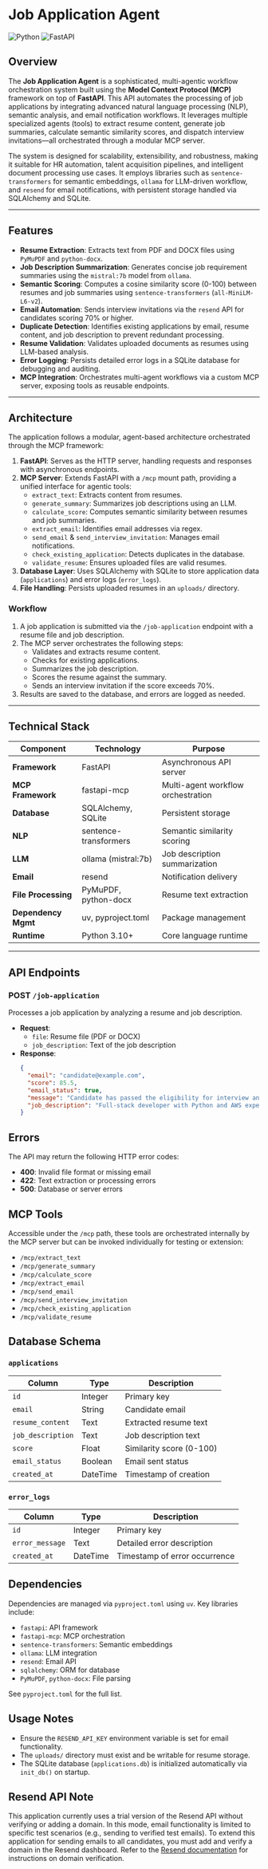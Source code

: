 # Job Application Agent

![Python](https://img.shields.io/badge/Python-3.10+-blue.svg)
![FastAPI](https://img.shields.io/badge/FastAPI-0.104.1-green.svg)


## Overview

The **Job Application Agent** is a sophisticated, multi-agentic workflow orchestration system built using the **Model Context Protocol (MCP)** framework on top of **FastAPI**. This API automates the processing of job applications by integrating advanced natural language processing (NLP), semantic analysis, and email notification workflows. It leverages multiple specialized agents (tools) to extract resume content, generate job summaries, calculate semantic similarity scores, and dispatch interview invitations—all orchestrated through a modular MCP server.

The system is designed for scalability, extensibility, and robustness, making it suitable for HR automation, talent acquisition pipelines, and intelligent document processing use cases. It employs libraries such as `sentence-transformers` for semantic embeddings, `ollama` for LLM-driven workflow, and `resend` for email notifications, with persistent storage handled via SQLAlchemy and SQLite.

---

## Features

- **Resume Extraction**: Extracts text from PDF and DOCX files using `PyMuPDF` and `python-docx`.
- **Job Description Summarization**: Generates concise job requirement summaries using the `mistral:7b` model from `ollama`.
- **Semantic Scoring**: Computes a cosine similarity score (0-100) between resumes and job summaries using `sentence-transformers` (`all-MiniLM-L6-v2`).
- **Email Automation**: Sends interview invitations via the `resend` API for candidates scoring 70% or higher.
- **Duplicate Detection**: Identifies existing applications by email, resume content, and job description to prevent redundant processing.
- **Resume Validation**: Validates uploaded documents as resumes using LLM-based analysis.
- **Error Logging**: Persists detailed error logs in a SQLite database for debugging and auditing.
- **MCP Integration**: Orchestrates multi-agent workflows via a custom MCP server, exposing tools as reusable endpoints.

---

## Architecture

The application follows a modular, agent-based architecture orchestrated through the MCP framework:

1. **FastAPI**: Serves as the HTTP server, handling requests and responses with asynchronous endpoints.
2. **MCP Server**: Extends FastAPI with a `/mcp` mount path, providing a unified interface for agentic tools:
   - `extract_text`: Extracts content from resumes.
   - `generate_summary`: Summarizes job descriptions using an LLM.
   - `calculate_score`: Computes semantic similarity between resumes and job summaries.
   - `extract_email`: Identifies email addresses via regex.
   - `send_email` & `send_interview_invitation`: Manages email notifications.
   - `check_existing_application`: Detects duplicates in the database.
   - `validate_resume`: Ensures uploaded files are valid resumes.
3. **Database Layer**: Uses SQLAlchemy with SQLite to store application data (`applications`) and error logs (`error_logs`).
4. **File Handling**: Persists uploaded resumes in an `uploads/` directory.

### Workflow
1. A job application is submitted via the `/job-application` endpoint with a resume file and job description.
2. The MCP server orchestrates the following steps:
   - Validates and extracts resume content.
   - Checks for existing applications.
   - Summarizes the job description.
   - Scores the resume against the summary.
   - Sends an interview invitation if the score exceeds 70%.
3. Results are saved to the database, and errors are logged as needed.

---

## Technical Stack

| Component             | Technology             | Purpose                              |
|-----------------------|------------------------|--------------------------------------|
| **Framework**         | FastAPI               | Asynchronous API server             |
| **MCP Framework**     | fastapi-mcp           | Multi-agent workflow orchestration  |
| **Database**          | SQLAlchemy, SQLite    | Persistent storage                  |
| **NLP**               | sentence-transformers | Semantic similarity scoring         |
| **LLM**               | ollama (mistral:7b)   | Job description summarization       |
| **Email**             | resend                | Notification delivery               |
| **File Processing**   | PyMuPDF, python-docx  | Resume text extraction              |
| **Dependency Mgmt**   | uv, pyproject.toml    | Package management                  |
| **Runtime**           | Python 3.10+          | Core language runtime               |

---

## API Endpoints

### POST `/job-application`
Processes a job application by analyzing a resume and job description.

- **Request**:
  - `file`: Resume file (PDF or DOCX)
  - `job_description`: Text of the job description
- **Response**:
  ```json
  {
    "email": "candidate@example.com",
    "score": 85.5,
    "email_status": true,
    "message": "Candidate has passed the eligibility for interview and invitation sent successfully",
    "job_description": "Full-stack developer with Python and AWS experience..."
  }

## Errors

The API may return the following HTTP error codes:

- **400**: Invalid file format or missing email
- **422**: Text extraction or processing errors
- **500**: Database or server errors

## MCP Tools

Accessible under the `/mcp` path, these tools are orchestrated internally by the MCP server but can be invoked individually for testing or extension:

- `/mcp/extract_text`
- `/mcp/generate_summary`
- `/mcp/calculate_score`
- `/mcp/extract_email`
- `/mcp/send_email`
- `/mcp/send_interview_invitation`
- `/mcp/check_existing_application`
- `/mcp/validate_resume`

## Database Schema

### `applications`

| Column            | Type      | Description                     |
|-------------------|-----------|---------------------------------|
| `id`              | Integer   | Primary key                     |
| `email`           | String    | Candidate email                 |
| `resume_content`  | Text      | Extracted resume text           |
| `job_description` | Text      | Job description text            |
| `score`           | Float     | Similarity score (0-100)        |
| `email_status`    | Boolean   | Email sent status               |
| `created_at`      | DateTime  | Timestamp of creation           |

### `error_logs`

| Column            | Type      | Description                     |
|-------------------|-----------|---------------------------------|
| `id`              | Integer   | Primary key                     |
| `error_message`   | Text      | Detailed error description      |
| `created_at`      | DateTime  | Timestamp of error occurrence   |

## Dependencies

Dependencies are managed via `pyproject.toml` using `uv`. Key libraries include:

- `fastapi`: API framework
- `fastapi-mcp`: MCP orchestration
- `sentence-transformers`: Semantic embeddings
- `ollama`: LLM integration
- `resend`: Email API
- `sqlalchemy`: ORM for database
- `PyMuPDF`, `python-docx`: File parsing

See `pyproject.toml` for the full list.

## Usage Notes

- Ensure the `RESEND_API_KEY` environment variable is set for email functionality.
- The `uploads/` directory must exist and be writable for resume storage.
- The SQLite database (`applications.db`) is initialized automatically via `init_db()` on startup.

## Resend API Note

This application currently uses a trial version of the Resend API without verifying or adding a domain. In this mode, email functionality is limited to specific test scenarios (e.g., sending to verified test emails). To extend this application for sending emails to all candidates, you must add and verify a domain in the Resend dashboard. Refer to the [Resend documentation](https://resend.com/docs) for instructions on domain verification.
